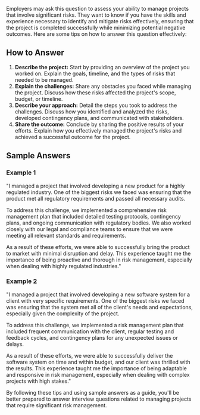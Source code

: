 
Employers may ask this question to assess your ability to manage projects that involve significant risks. They want to know if you have the skills and experience necessary to identify and mitigate risks effectively, ensuring that the project is completed successfully while minimizing potential negative outcomes. Here are some tips on how to answer this question effectively:

How to Answer
-------------

1. **Describe the project:** Start by providing an overview of the project you worked on. Explain the goals, timeline, and the types of risks that needed to be managed.
2. **Explain the challenges:** Share any obstacles you faced while managing the project. Discuss how these risks affected the project's scope, budget, or timeline.
3. **Describe your approach:** Detail the steps you took to address the challenges. Discuss how you identified and analyzed the risks, developed contingency plans, and communicated with stakeholders.
4. **Share the outcome:** Conclude by sharing the positive results of your efforts. Explain how you effectively managed the project's risks and achieved a successful outcome for the project.

Sample Answers
--------------

### Example 1

"I managed a project that involved developing a new product for a highly regulated industry. One of the biggest risks we faced was ensuring that the product met all regulatory requirements and passed all necessary audits.

To address this challenge, we implemented a comprehensive risk management plan that included detailed testing protocols, contingency plans, and ongoing communication with regulatory bodies. We also worked closely with our legal and compliance teams to ensure that we were meeting all relevant standards and requirements.

As a result of these efforts, we were able to successfully bring the product to market with minimal disruption and delay. This experience taught me the importance of being proactive and thorough in risk management, especially when dealing with highly regulated industries."

### Example 2

"I managed a project that involved developing a new software system for a client with very specific requirements. One of the biggest risks we faced was ensuring that the system met all of the client's needs and expectations, especially given the complexity of the project.

To address this challenge, we implemented a risk management plan that included frequent communication with the client, regular testing and feedback cycles, and contingency plans for any unexpected issues or delays.

As a result of these efforts, we were able to successfully deliver the software system on time and within budget, and our client was thrilled with the results. This experience taught me the importance of being adaptable and responsive in risk management, especially when dealing with complex projects with high stakes."

By following these tips and using sample answers as a guide, you'll be better prepared to answer interview questions related to managing projects that require significant risk management.
